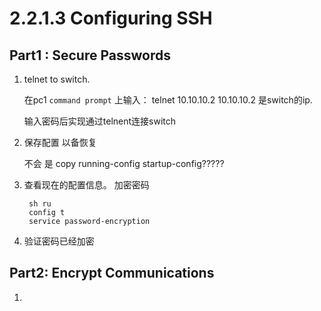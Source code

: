 # 2.2.1.3 Configuring SSH

## Part1 : Secure Passwords

1. telnet to switch.

    在pc1 `command prompt` 上输入：
        telnet 10.10.10.2
    10.10.10.2 是switch的ip.

    输入密码后实现通过telnent连接switch

2. 保存配置 以备恢复

    不会 是 copy running-config startup-config?????

3. 查看现在的配置信息。 加密密码

        sh ru
        config t
        service password-encryption

4. 验证密码已经加密

## Part2: Encrypt Communications

1.
